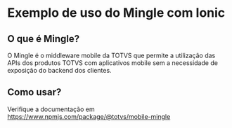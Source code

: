 # Exemplo de uso do Mingle com Ionic

## O que é Mingle?

O Mingle é o middleware mobile da TOTVS que permite a utilização das APIs dos produtos TOTVS com aplicativos mobile sem a necessidade de exposição do backend dos clientes.

## Como usar?

Verifique a documentação em https://www.npmjs.com/package/@totvs/mobile-mingle
